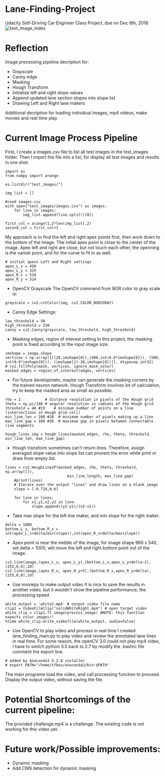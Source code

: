 # Lane-Finding-Project
Udacity Self-Driving Car Engineer Class Project, due on Dec 6th, 2016
![test_image_index](https://cloud.githubusercontent.com/assets/22917810/20874031/562b0b74-ba6b-11e6-801e-1bacaa9398e6.png)

# Reflection

Image processing pipeline decription for: 
* Grayscale
* Canny edge
* Masking
* Hough Transform
* Initialize left and right slope values
* Append updated lane section slopes into slope list
* Drawing Left and Right lane makers

Additional decription for loading individual images, mp4 videos, make movies and real time play. 

# Current Image Process Pipeline
First, I create a images.csv file to list all test images in the test_images folder. Then I import the file into a list, for display all test images and results in one shot. 
```
import os
from numpy import arange 

os.listdir("test_images/")

img_list = []

#read images.csv
with open("test_images/images.csv") as images:
    for line in images:
        img_list.append(line.split()[0])

first_col = arange(1,2*len(img_list),2)
second_col = first_col+1
```
My approach is to find the left and right apex points first, then work down to the bottem of the image. The initial apex point is close to the center of the image. Apex left and right are close, but not touch each other, the openning is the vanish point, and for the curve to fit in as well.
```
# initial apexs Left and Right settings 
apex_L_x = 450
apex_L_y = 325
apex_R_x = 510
apex_R_y = 324
```

* OpenCV Grayscale
The OpenCV command from BGR color to gray scale is:
```
grayscale = cv2.cvtColor(img, cv2.COLOR_BGR2GRAY)
```
* Canny Edge Settings:
```
low_threshold = 50
high_threshold = 150
canny = cv2.Canny(grayscale, low_threshold, high_threshold)
```
* Masking edges, region of interest setting
In this project, the masking point is fixed according to the input image size. 
```
imshape = image.shape
vertices = np.array([[(20,imshape[0]),(490,int(0.6*imshape[0])), (500, int(0.6*imshape[0])), (imshape[1]-20,imshape[0])]], dtype=np.int32)
# cv2.fillPoly(mask, vertices, ignore_mask_color)
masked_edges = region_of_interest(edges, vertices)
```
* For future developmetn, maybe can generate the masking corners by the trained neuron network. 
Hough Transform involves lot of calculation, try to keep the masked area as small as possible. 

```
rho = 1           # distance resolution in pixels of the Hough grid
theta = np.pi/180 # angular resolution in radians of the Hough grid
threshold = 40 #15    # minimum number of points on a line (intersections in Hough grid cell)
min_line_len = 100 #20  # minimum number of pixels making up a line
max_line_gap = 160 #20  # maximum gap in pixels between connectable line segments

hough_lines_img = hough_lines(masked_edges, rho, theta, threshold, min_line_len, max_line_gap)
```
* Hough transform sometimes can't return lines. Therefore, assign averaged slope value into slope list can provent the error while print or draw from empty list. 
```
lines = cv2.HoughLinesP(masked_edges, rho, theta, threshold, np.array([]),
                            min_line_length, max_line_gap)
    #print(lines)
    # Iterate over the output "lines" and draw lines on a blank image
    slope = [-0.724,0.6]

    for line in lines:
        for x1,y1,x2,y2 in line:
            slope.append((y2-y1)/(x2-x1))
```

* Take max slope for the left line maker, and min slope for the right maker. 
```
delta = 1000
bottom_L_x, bottom_R_x = int(apex_L_x+delta/min(slope)),int(apex_R_x+delta/max(slope))
```
* Apex point is near the middle of the image, for image shape 960 x 540, set delta = 1000, will move the left and right bottom point out of the image. 
```
cv2.line(image,(apex_L_x, apex_L_y),(bottom_L_x,apex_L_y+delta-2),(255,0,0),10)
cv2.line(image,(apex_R_x, apex_R_y+5),(bottom_R_x,apex_R_y+delta),(255,0,0),10)
```
* Use moviepy to make output video
It is nice to save the results in another video, but it wouldn't show the pipeline performance, the processing speed. 
```
white_output = 'white2.mp4' # output video file name
clip1 = VideoFileClip("solidWhiteRight.mp4") # open target video
white_clip = clip1.fl_image(process_image) #NOTE: this function expects color images!!
%time white_clip.write_videofile(white_output, audio=False)
```
* Use OpenCV to play video and process in real time
I created lane_finding_main.py to play video and review the annotated lane lines in real time.
For some reason, the openCV 3.0 could not play mp4 video, I have to switch python 3.5 back to 2.7 by modify the .bashrc file
comment the export line.
```
# added by Anaconda3 4.2.0 installer
# export PATH="/home/tfbox/anaconda3/bin:$PATH"
```
The main programe load the video, and call processing function to proceed. 
Display the output video, without saving the file.

# Potential Shortcomings of the current pipeline:
The provided challenge.mp4 is a challenge. 
The existing code is not working for this video yet. 

# Future work/Possible improvements:
* Dynamic masking
* Add CNN detection for dynamic masking 
